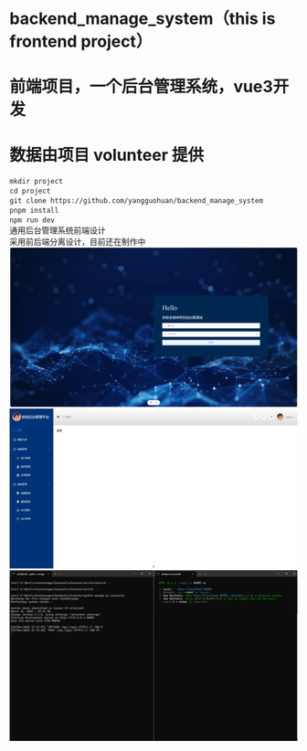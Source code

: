 # backend_manage_system（this is frontend project）
# 前端项目，一个后台管理系统，vue3开发
# 数据由项目 volunteer 提供
`mkdir project`  
`cd project`  
`git clone https://github.com/yangguohuan/backend_manage_system`  
`pnpm install`  
`npm run dev`    
 通用后台管理系统前端设计  
 采用前后端分离设计，目前还在制作中  
![image](github_media/login.png)
![image](github_media/content.png)
![image](github_media/dispersed.png)
